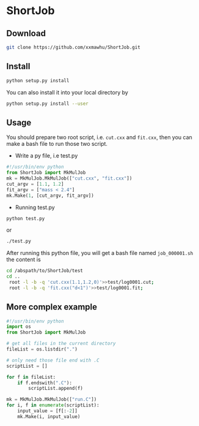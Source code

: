 # ShortJob
## Download
```sh
git clone https://github.com/xxmawhu/ShortJob.git
```
## Install
```sh
python setup.py install
```
You can also install it into your local directory by
```sh
python setup.py install --user
```
## Usage
You should prepare two root script, i.e. `cut.cxx` and `fit.cxx`, then
you can make a bash file to run those two script.
* Write a py file, i.e test.py
```py
#!/usr/bin/env python
from ShortJob import MkMulJob
mk = MkMulJob.MkMulJob(["cut.cxx", "fit.cxx"])
cut_argv = [1.1, 1.2]
fit_argv = ["mass < 2.4"]
mk.Make(1, [cut_argv, fit_argv])
```
* Running test.py
```sh
python test.py
```
or
```sh
./test.py
```

After running this python file, you will get a bash file named `job_000001.sh`
the content is
```sh
cd /abspath/to/ShortJob/test
cd .. 
 root -l -b -q 'cut.cxx(1.1,1.2,0)'>>test/log0001.cut;
 root -l -b -q 'fit.cxx("d<1")'>>test/log0001.fit;
```
## More complex example
```py
#!/usr/bin/env python
import os
from ShortJob import MkMulJob

# get all files in the current directory
fileList = os.listdir(".")

# only need those file end with .C
scriptList = []

for f in fileList:
    if f.endswith(".C"):
        scriptList.append(f)

mk = MkMulJob.MkMulJob(["run.C"])
for i, f in enumerate(scriptList):
    input_value = [f[:-2]]
    mk.Make(i, input_value)
```
